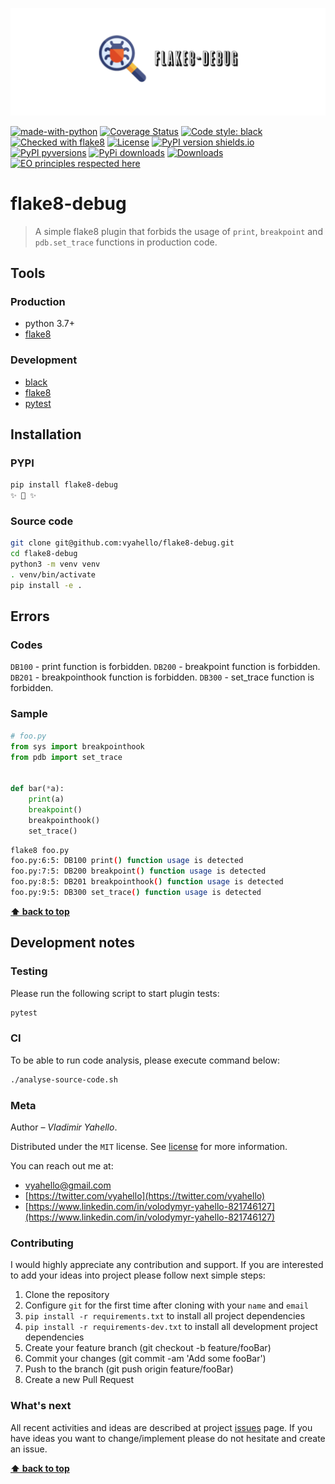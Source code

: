 ![Screenshot](icon.png)

[![made-with-python](https://img.shields.io/badge/Made%20with-Python-1f425f.svg)](https://www.python.org/)
[![Coverage Status](https://coveralls.io/repos/github/vyahello/flake8-debug/badge.svg?branch=master)](https://coveralls.io/github/vyahello/flake8-debug?branch=master)
[![Code style: black](https://img.shields.io/badge/code%20style-black-000000.svg)](https://github.com/psf/black)
[![Checked with flake8](https://img.shields.io/badge/flake8-checked-blue)](http://flake8.pycqa.org/)
[![License](https://img.shields.io/badge/license-MIT-green.svg)](LICENSE.md)
[![PyPI version shields.io](https://img.shields.io/pypi/v/flake8-debug.svg)](https://pypi.python.org/pypi/flake8-debug/)
[![PyPI pyversions](https://img.shields.io/pypi/pyversions/flake8-debug.svg)](https://pypi.python.org/pypi/flake8-debug)
[![PyPi downloads](https://img.shields.io/pypi/dm/flake8-debug.svg)](https://pypi.python.org/pypi/flake8-debug)
[![Downloads](https://pepy.tech/badge/flake8-debug)](https://pepy.tech/project/flake8-debug)
[![EO principles respected here](https://www.elegantobjects.org/badge.svg)](https://www.elegantobjects.org)

# flake8-debug

> A simple flake8 plugin that forbids the usage of `print`, `breakpoint` and `pdb.set_trace` functions in production code.

## Tools

### Production
- python 3.7+
- [flake8](http://flake8.pycqa.org/en/latest/)

### Development

- [black](https://black.readthedocs.io/en/stable/)
- [flake8](http://flake8.pycqa.org/en/latest/)
- [pytest](https://docs.pytest.org/en/7.0.x/)

## Installation

### PYPI

```bash
pip install flake8-debug
✨ 🍰 ✨
```

### Source code

```bash
git clone git@github.com:vyahello/flake8-debug.git
cd flake8-debug
python3 -m venv venv 
. venv/bin/activate
pip install -e .
```

## Errors

### Codes

`DB100` - print function is forbidden.
`DB200` - breakpoint function is forbidden.
`DB201` - breakpointhook function is forbidden.
`DB300` - set_trace function is forbidden.

### Sample

```python
# foo.py
from sys import breakpointhook
from pdb import set_trace


def bar(*a):
    print(a)
    breakpoint()
    breakpointhook()
    set_trace()
```

```bash
flake8 foo.py
foo.py:6:5: DB100 print() function usage is detected
foo.py:7:5: DB200 breakpoint() function usage is detected
foo.py:8:5: DB201 breakpointhook() function usage is detected
foo.py:9:5: DB300 set_trace() function usage is detected
```

**[⬆ back to top](#flake8-debug)**

## Development notes

### Testing 

Please run the following script to start plugin tests:
```bash
pytest 
```

### CI

To be able to run code analysis, please execute command below:
```bash
./analyse-source-code.sh
```

### Meta

Author – _Vladimir Yahello_.

Distributed under the `MIT` license. See [license](LICENSE.md) for more information.

You can reach out me at:
* [vyahello@gmail.com](vyahello@gmail.com)
* [https://twitter.com/vyahello](https://twitter.com/vyahello)
* [https://www.linkedin.com/in/volodymyr-yahello-821746127](https://www.linkedin.com/in/volodymyr-yahello-821746127)

### Contributing

I would highly appreciate any contribution and support. If you are interested to add your ideas into project please follow next simple steps:

1. Clone the repository
2. Configure `git` for the first time after cloning with your `name` and `email`
3. `pip install -r requirements.txt` to install all project dependencies
4. `pip install -r requirements-dev.txt` to install all development project dependencies
5. Create your feature branch (git checkout -b feature/fooBar)
6. Commit your changes (git commit -am 'Add some fooBar')
7. Push to the branch (git push origin feature/fooBar)
8. Create a new Pull Request

### What's next

All recent activities and ideas are described at project [issues](https://github.com/vyahello/flake8-debug/issues) page. 
If you have ideas you want to change/implement please do not hesitate and create an issue.

**[⬆ back to top](#flake8-debug)**
